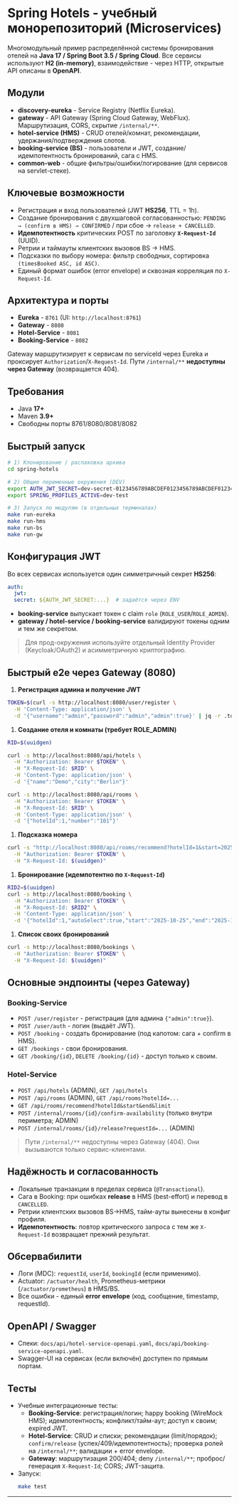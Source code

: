 # Spring Hotels - учебный монорепозиторий (Microservices)

Многомодульный пример распределённой системы бронирования отелей на **Java 17 / Spring Boot 3.5 / Spring Cloud**.
Все сервисы используют **H2 (in-memory)**, взаимодействие - через HTTP, открытые API описаны в **OpenAPI**.

## Модули

- **discovery-eureka** - Service Registry (Netflix Eureka).
- **gateway** - API Gateway (Spring Cloud Gateway, WebFlux). Маршрутизация, CORS, скрытие `/internal/**`.
- **hotel-service (HMS)** - CRUD отелей/комнат, рекомендации, удержания/подтверждения слотов.
- **booking-service (BS)** - пользователи и JWT, создание/идемпотентность бронирований, сага с HMS.
- **common-web** - общие фильтры/ошибки/логирование (для сервисов на servlet-стеке).

## Ключевые возможности

- Регистрация и вход пользователей (JWT **HS256**, TTL = 1h).
- Создание бронирования с двухшаговой согласованностью:
  `PENDING → (confirm в HMS) → CONFIRMED` / при сбое → `release + CANCELLED`.
- **Идемпотентность** критических POST по заголовку **`X-Request-Id`** (UUID).
- Ретрии и таймауты клиентских вызовов BS → HMS.
- Подсказки по выбору номера: фильтр свободных, сортировка `(timesBooked ASC, id ASC)`.
- Единый формат ошибок (error envelope) и сквозная корреляция по `X-Request-Id`.

## Архитектура и порты

- **Eureka** - `8761` (UI: `http://localhost:8761`)
- **Gateway** - `8080`
- **Hotel-Service** - `8081`
- **Booking-Service** - `8082`

Gateway маршрутизирует к сервисам по serviceId через Eureka и проксирует `Authorization`/`X-Request-Id`.
Пути `/internal/**` **недоступны через Gateway** (возвращается 404).

## Требования

- Java **17+**
- Maven **3.9+**
- Свободны порты 8761/8080/8081/8082

## Быстрый запуск

```bash
# 1) Клонирование / распаковка архива
cd spring-hotels

# 2) Общие переменные окружения (DEV)
export AUTH_JWT_SECRET=dev-secret-0123456789ABCDEF0123456789ABCDEF0123456789ABCDEF0123456789ABCD
export SPRING_PROFILES_ACTIVE=dev-test

# 3) Запуск по модулям (в отдельных терминалах)
make run-eureka
make run-hms
make run-bs
make run-gw

```

## Конфигурация JWT

Во всех сервисах используется один симметричный секрет **HS256**:

```yaml
auth:
  jwt:
  secret: ${AUTH_JWT_SECRET:...}  # задаётся через ENV
```

- **booking-service** выпускает токен с claim `role` (`ROLE_USER`/`ROLE_ADMIN`).
- **gateway / hotel-service / booking-service** валидируют токены одним и тем же секретом.

> Для прод-окружения используйте отдельный Identity Provider (Keycloak/OAuth2) и асимметричную криптографию.

## Быстрый e2e через Gateway (8080)

1. **Регистрация админа и получение JWT**

```bash
TOKEN=$(curl -s http://localhost:8080/user/register \
  -H 'Content-Type: application/json' \
  -d '{"username":"admin","password":"admin","admin":true}' | jq -r .token)
```

1. **Создание отеля и комнаты (требует ROLE_ADMIN)**

```bash
RID=$(uuidgen)

curl -s http://localhost:8080/api/hotels \
  -H "Authorization: Bearer $TOKEN" \
  -H "X-Request-Id: $RID" \
  -H 'Content-Type: application/json' \
  -d '{"name":"Demo","city":"Berlin"}'

curl -s http://localhost:8080/api/rooms \
  -H "Authorization: Bearer $TOKEN" \
  -H "X-Request-Id: $RID" \
  -H 'Content-Type: application/json' \
  -d '{"hotelId":1,"number":"101"}'
```

1. **Подсказка номера**

```bash
curl -s "http://localhost:8080/api/rooms/recommend?hotelId=1&start=2025-10-25&end=2025-10-27&limit=1" \
  -H "Authorization: Bearer $TOKEN" \
  -H "X-Request-Id: $(uuidgen)"
```

1. **Бронирование (идемпотентно по `X-Request-Id`)**

```bash
RID2=$(uuidgen)
curl -s http://localhost:8080/booking \
  -H "Authorization: Bearer $TOKEN" \
  -H "X-Request-Id: $RID2" \
  -H 'Content-Type: application/json' \
  -d '{"hotelId":1,"autoSelect":true,"start":"2025-10-25","end":"2025-10-27"}'
```

1. **Список своих бронирований**

```bash
curl -s http://localhost:8080/bookings \
  -H "Authorization: Bearer $TOKEN" \
  -H "X-Request-Id: $(uuidgen)"
```

## Основные эндпоинты (через Gateway)

### Booking-Service

- `POST /user/register` - регистрация (для админа `{"admin":true}`).
- `POST /user/auth` - логин (выдаёт JWT).
- `POST /booking` - создать бронирование (под капотом: сага + confirm в HMS).
- `GET /bookings` - свои бронирования.
- `GET /booking/{id}`, `DELETE /booking/{id}` - доступ только к своим.

### Hotel-Service

- `POST /api/hotels` (ADMIN), `GET /api/hotels`
- `POST /api/rooms` (ADMIN), `GET /api/rooms?hotelId=...`
- `GET /api/rooms/recommend?hotelId&start&end&limit`
- `POST /internal/rooms/{id}/confirm-availability` (только внутри периметра; ADMIN)
- `POST /internal/rooms/{id}/release?requestId=...` (ADMIN)

> Пути `/internal/**` недоступны через Gateway (404). Они вызываются только сервис-клиентами.

## Надёжность и согласованность

- Локальные транзакции в пределах сервиса (`@Transactional`).
- Сага в Booking: при ошибках **release** в HMS (best-effort) и перевод в `CANCELLED`.
- Ретрии клиентских вызовов BS→HMS, тайм-ауты вынесены в конфиг профиля.
- **Идемпотентность**: повтор критического запроса с тем же `X-Request-Id` возвращает прежний результат.

## Обсервабилити

- Логи (MDC): `requestId`, `userId`, `bookingId` (если применимо).
- Actuator: `/actuator/health`, Prometheus-метрики (`/actuator/prometheus`) в HMS/BS.
- Все ошибки - единый **error envelope** (код, сообщение, timestamp, requestId).

## OpenAPI / Swagger

- Спеки: `docs/api/hotel-service-openapi.yaml`, `docs/api/booking-service-openapi.yaml`.
- Swagger-UI на сервисах (если включён) доступен по прямым портам.

## Тесты

- Учебные интеграционные тесты:
    - **Booking-Service**: регистрация/логин; happy booking (WireMock HMS); идемпотентность; конфликт/тайм-аут; доступ к
      своим; expired JWT.
    - **Hotel-Service**: CRUD и списки; рекомендации (limit/порядок); `confirm/release` (успех/409/идемпотентность);
      проверка ролей на `/internal/**`; валидации + error envelope.
    - **Gateway**: маршрутизация 200/404; deny `/internal/**`; проброс/генерация `X-Request-Id`; CORS; JWT-защита.
- Запуск:
  ```bash
  make test
  ```

---
